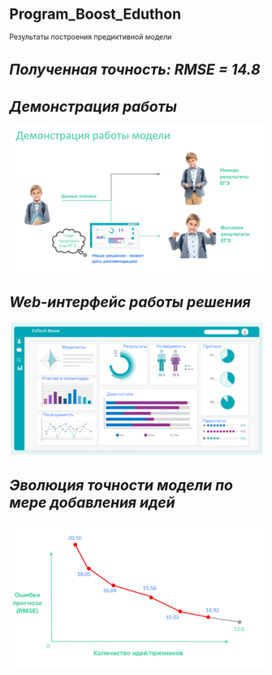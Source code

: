# Program_Boost_Eduthon
Результаты построения предиктивной модели



# *Полученная точность: RMSE = 14.8*


# *Демонстрация работы*

![](Images/Working_show.PNG)


# *Web-интерфейс работы решения*

![](Images/Dash_board_web.PNG)


# *Эволюция точности модели по мере добавления идей*

![](Images/RMSE_plot.PNG)
